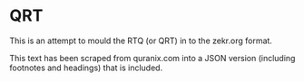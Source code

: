 # QRT

This is an attempt to mould the RTQ (or QRT) in to the zekr.org format.

This text has been scraped from quranix.com into a JSON
version (including footnotes and headings) that is included.
